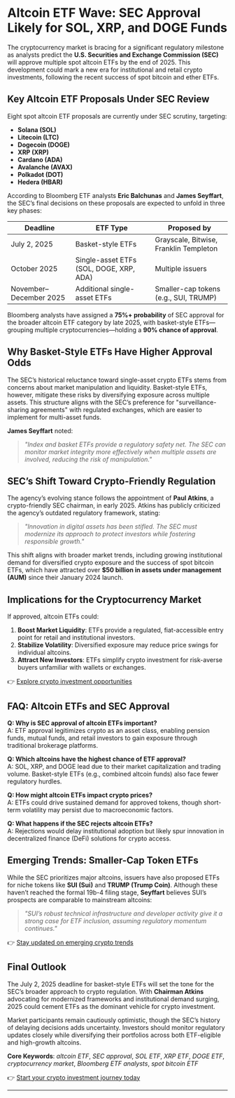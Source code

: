 # Altcoin ETF Wave: SEC Approval Likely for SOL, XRP, and DOGE Funds  

The cryptocurrency market is bracing for a significant regulatory milestone as analysts predict the **U.S. Securities and Exchange Commission (SEC)** will approve multiple spot altcoin ETFs by the end of 2025. This development could mark a new era for institutional and retail crypto investments, following the recent success of spot bitcoin and ether ETFs.  

## Key Altcoin ETF Proposals Under SEC Review  

Eight spot altcoin ETF proposals are currently under SEC scrutiny, targeting:  
- **Solana (SOL)**  
- **Litecoin (LTC)**  
- **Dogecoin (DOGE)**  
- **XRP (XRP)**  
- **Cardano (ADA)**  
- **Avalanche (AVAX)**  
- **Polkadot (DOT)**  
- **Hedera (HBAR)**  

According to Bloomberg ETF analysts **Eric Balchunas** and **James Seyffart**, the SEC’s final decisions on these proposals are expected to unfold in three key phases:  

| **Deadline**       | **ETF Type**               | **Proposed by**                          |  
|---------------------|----------------------------|-------------------------------------------|  
| July 2, 2025         | Basket-style ETFs            | Grayscale, Bitwise, Franklin Templeton    |  
| October 2025         | Single-asset ETFs (SOL, DOGE, XRP, ADA) | Multiple issuers                          |  
| November–December 2025 | Additional single-asset ETFs | Smaller-cap tokens (e.g., SUI, TRUMP)    |  

Bloomberg analysts have assigned a **75%+ probability** of SEC approval for the broader altcoin ETF category by late 2025, with basket-style ETFs—grouping multiple cryptocurrencies—holding a **90% chance of approval**.  

## Why Basket-Style ETFs Have Higher Approval Odds  

The SEC’s historical reluctance toward single-asset crypto ETFs stems from concerns about market manipulation and liquidity. Basket-style ETFs, however, mitigate these risks by diversifying exposure across multiple assets. This structure aligns with the SEC’s preference for "surveillance-sharing agreements" with regulated exchanges, which are easier to implement for multi-asset funds.  

**James Seyffart** noted:  
> *"Index and basket ETFs provide a regulatory safety net. The SEC can monitor market integrity more effectively when multiple assets are involved, reducing the risk of manipulation."*  

## SEC’s Shift Toward Crypto-Friendly Regulation  

The agency’s evolving stance follows the appointment of **Paul Atkins**, a crypto-friendly SEC chairman, in early 2025. Atkins has publicly criticized the agency’s outdated regulatory framework, stating:  
> *"Innovation in digital assets has been stifled. The SEC must modernize its approach to protect investors while fostering responsible growth."*  

This shift aligns with broader market trends, including growing institutional demand for diversified crypto exposure and the success of spot bitcoin ETFs, which have attracted over **$50 billion in assets under management (AUM)** since their January 2024 launch.  

## Implications for the Cryptocurrency Market  

If approved, altcoin ETFs could:  
1. **Boost Market Liquidity**: ETFs provide a regulated, fiat-accessible entry point for retail and institutional investors.  
2. **Stabilize Volatility**: Diversified exposure may reduce price swings for individual altcoins.  
3. **Attract New Investors**: ETFs simplify crypto investment for risk-averse buyers unfamiliar with wallets or exchanges.  

👉 [Explore crypto investment opportunities](https://bit.ly/okx-bonus)  

## FAQ: Altcoin ETFs and SEC Approval  

**Q: Why is SEC approval of altcoin ETFs important?**  
A: ETF approval legitimizes crypto as an asset class, enabling pension funds, mutual funds, and retail investors to gain exposure through traditional brokerage platforms.  

**Q: Which altcoins have the highest chance of ETF approval?**  
A: SOL, XRP, and DOGE lead due to their market capitalization and trading volume. Basket-style ETFs (e.g., combined altcoin funds) also face fewer regulatory hurdles.  

**Q: How might altcoin ETFs impact crypto prices?**  
A: ETFs could drive sustained demand for approved tokens, though short-term volatility may persist due to macroeconomic factors.  

**Q: What happens if the SEC rejects altcoin ETFs?**  
A: Rejections would delay institutional adoption but likely spur innovation in decentralized finance (DeFi) solutions for crypto access.  

## Emerging Trends: Smaller-Cap Token ETFs  

While the SEC prioritizes major altcoins, issuers have also proposed ETFs for niche tokens like **SUI (Sui)** and **TRUMP (Trump Coin)**. Although these haven’t reached the formal 19b-4 filing stage, **Seyffart** believes SUI’s prospects are comparable to mainstream altcoins:  
> *"SUI’s robust technical infrastructure and developer activity give it a strong case for ETF inclusion, assuming regulatory momentum continues."*  

👉 [Stay updated on emerging crypto trends](https://bit.ly/okx-bonus)  

## Final Outlook  

The July 2, 2025 deadline for basket-style ETFs will set the tone for the SEC’s broader approach to crypto regulation. With **Chairman Atkins** advocating for modernized frameworks and institutional demand surging, 2025 could cement ETFs as the dominant vehicle for crypto investment.  

Market participants remain cautiously optimistic, though the SEC’s history of delaying decisions adds uncertainty. Investors should monitor regulatory updates closely while diversifying their portfolios across both ETF-eligible and high-growth altcoins.  

**Core Keywords**: *altcoin ETF*, *SEC approval*, *SOL ETF*, *XRP ETF*, *DOGE ETF*, *cryptocurrency market*, *Bloomberg ETF analysts*, *spot bitcoin ETF*  

👉 [Start your crypto investment journey today](https://bit.ly/okx-bonus)  

---  
